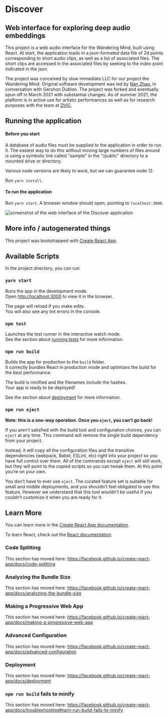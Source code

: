 # Discover

## Web interface for exploring deep audio embeddings

This project is a web audio interface for the Wandering Mind, built using React. At start, the application loads in a json-formated data file of 2d points corresponding to short audio clips, as well as a list of associated files. The short clips are accessed in the associated files by seeking to the index point  indicated in the json.

The project was conceived by slow immediate LLC for our project the Wandering Mind. Original software development was led by [Nan Zhao](https://github.com/nandev/), in conversation with Gershon Dublon. The project was forked and eventually spun off in March 2021 with substantial changes. As of summer 2021, the platform is in active use for artistic performances as well as for research purposes with the team at [DVIC](https://dvic.devinci.fr/).

## Running the application 

#### Before you start

A database of audio files must be supplied to the application in order to run it. The easiest way to do this without moving large numbers of files around is using a symbolic link called "sample" in the "/public" directory to a mounted drive or directory.

Various node versions are likely to work, but we can guarantee node 12. 
 
Run `yarn install`.

#### To run the application

Run `yarn start`. A browser window should open, pointing to `localhost:3000`.

![screenshot of the web interface of the Discover application](https://github.com/gershhub/discover/blob/main/public/screenshot_interface.png?raw=true)

## More info / autogenerated things

This project was bootstrapped with [Create React App](https://github.com/facebook/create-react-app).

## Available Scripts

In the project directory, you can run:

### `yarn start`

Runs the app in the development mode.<br />
Open [http://localhost:3000](http://localhost:3000) to view it in the browser.

The page will reload if you make edits.<br />
You will also see any lint errors in the console.

### `npm test`

Launches the test runner in the interactive watch mode.<br />
See the section about [running tests](https://facebook.github.io/create-react-app/docs/running-tests) for more information.

### `npm run build`

Builds the app for production to the `build` folder.<br />
It correctly bundles React in production mode and optimizes the build for the best performance.

The build is minified and the filenames include the hashes.<br />
Your app is ready to be deployed!

See the section about [deployment](https://facebook.github.io/create-react-app/docs/deployment) for more information.

### `npm run eject`

**Note: this is a one-way operation. Once you `eject`, you can’t go back!**

If you aren’t satisfied with the build tool and configuration choices, you can `eject` at any time. This command will remove the single build dependency from your project.

Instead, it will copy all the configuration files and the transitive dependencies (webpack, Babel, ESLint, etc) right into your project so you have full control over them. All of the commands except `eject` will still work, but they will point to the copied scripts so you can tweak them. At this point you’re on your own.

You don’t have to ever use `eject`. The curated feature set is suitable for small and middle deployments, and you shouldn’t feel obligated to use this feature. However we understand that this tool wouldn’t be useful if you couldn’t customize it when you are ready for it.

## Learn More

You can learn more in the [Create React App documentation](https://facebook.github.io/create-react-app/docs/getting-started).

To learn React, check out the [React documentation](https://reactjs.org/).

### Code Splitting

This section has moved here: https://facebook.github.io/create-react-app/docs/code-splitting

### Analyzing the Bundle Size

This section has moved here: https://facebook.github.io/create-react-app/docs/analyzing-the-bundle-size

### Making a Progressive Web App

This section has moved here: https://facebook.github.io/create-react-app/docs/making-a-progressive-web-app

### Advanced Configuration

This section has moved here: https://facebook.github.io/create-react-app/docs/advanced-configuration

### Deployment

This section has moved here: https://facebook.github.io/create-react-app/docs/deployment

### `npm run build` fails to minify

This section has moved here: https://facebook.github.io/create-react-app/docs/troubleshooting#npm-run-build-fails-to-minify
